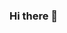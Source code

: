 ### Hi there 👋

<!--
**fd873630/fd873630** is a ✨ _special_ ✨ repository because its `README.md` (this file) appears on your GitHub profile.

test
